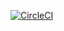 [![CircleCI](https://circleci.com/gh/vladimirovcharov/sfg-pet-clinic.svg?style=svg)](https://circleci.com/gh/vladimirovcharov/sfg-pet-clinic)